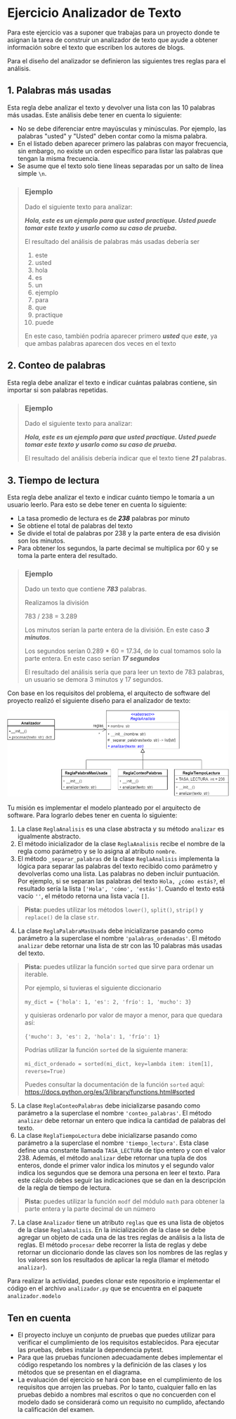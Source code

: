 # Ejercicio Analizador de Texto
Para este ejercicio vas a suponer que trabajas para un proyecto donde te asignan la
tarea de construir un analizador de texto que ayude a obtener información sobre el texto
que escriben los autores de blogs.

Para el diseño del analizador se definieron las siguientes tres reglas para el análisis.

## 1. Palabras más usadas
Esta regla debe analizar el texto y devolver una lista con las 10 palabras más usadas. Este
análisis debe tener en cuenta lo siguiente:

- No se debe diferenciar entre mayúsculas y minúsculas. Por ejemplo, las palabras "usted" y
"Usted" deben contar como la misma palabra.
- En el listado deben aparecer primero las palabras con mayor frecuencia, sin embargo, no 
existe un orden específico para listar las palabras que tengan la misma frecuencia.
- Se asume que el texto solo tiene líneas separadas por un salto de línea simple `\n`.

> ### Ejemplo
> Dado el siguiente texto para analizar:
> 
> ***Hola, este es un ejemplo para que usted practique. Usted puede tomar este texto y
> usarlo como su caso de prueba.***
> 
> El resultado del análisis de palabras más usadas debería ser
> 
> 1. este
> 2. usted
> 3. hola
> 4. es
> 5. un
> 6. ejemplo
> 7. para
> 8. que
> 9. practique
> 10. puede
> 
> En este caso, también podría aparecer primero ***usted*** que ***este***, ya
> que ambas palabras aparecen dos veces en el texto

## 2. Conteo de palabras
Esta regla debe analizar el texto e indicar cuántas palabras contiene, sin importar
si son palabras repetidas.

> ### Ejemplo
> Dado el siguiente texto para analizar:
> 
> ***Hola, este es un ejemplo para que usted practique. Usted puede tomar este texto y
> usarlo como su caso de prueba.***
> 
> El resultado del análisis debería indicar que el texto tiene ***21*** palabras.

## 3. Tiempo de lectura
Esta regla debe analizar el texto e indicar cuánto tiempo le tomaría a un usuario
leerlo. Para esto se debe tener en cuenta lo siguiente:

- La tasa promedio de lectura es de ***238*** palabras por minuto
- Se obtiene el total de palabras del texto
- Se divide el total de palabras por 238 y la parte entera de esa división son los minutos.
- Para obtener los segundos, la parte decimal se multiplica por 60 y se toma la parte entera del resultado.

> ### Ejemplo
> Dado un texto que contiene ***783*** palabras. 
> 
> Realizamos la división
> 
> 783 / 238 = 3.289
> 
> Los minutos serían la parte entera de la división. En este caso ***3 minutos***.
> 
> Los segundos serían 0.289 * 60 = 17.34, de lo cual tomamos solo la parte entera.
> En este caso serían ***17 segundos***
>
> El resultado del análisis sería que para leer un texto de 783 palabras, un usuario
> se demora 3 minutos y 17 segundos.

Con base en los requisitos del problema, el arquitecto de software del proyecto realizó el
siguiente diseño para el analizador de texto:

![Modelo de clases](./assets/diagrama_clases.png)

Tu misión es implementar el modelo planteado por el arquitecto de software. Para lograrlo
debes tener en cuenta lo siguiente:

1. La clase `ReglaAnalisis` es una clase abstracta y su método `analizar` es igualmente abstracto.
2. El método inicializador de la clase `ReglaAnalisis` recibe el nombre de la regla como parámetro y
se lo asigna al atributo `nombre`.
3. El método `_separar_palabras` de la clase `ReglaAnalisis` implementa la lógica para separar las palabras
del texto recibido como parámetro y devolverlas como una lista. Las palabras no deben incluir puntuación. Por ejemplo, 
si se separan las palabras del texto `Hola, ¿cómo estás?`, el resultado sería la lista `['Hola', 'cómo', 'estás']`.
Cuando el texto está vacío `''`, el método retorna una lista vacía `[]`.
>**Pista:** puedes utilizar los métodos `lower()`, `split()`, `strip()` y `replace()` de la clase `str`.
4. La clase `ReglaPalabraMasUsada` debe inicializarse pasando como parámetro a la superclase el nombre 
`'palabras_ordenadas'`. El método `analizar` debe retornar una lista de str con las 10 palabras más usadas del texto.  
>**Pista:** puedes utilizar la función `sorted` que sirve para ordenar un iterable.</mark>
> 
> Por ejemplo, si tuvieras el siguiente diccionario
> 
> `my_dict = {'hola': 1, 'es': 2, 'frío': 1, 'mucho': 3}`
> 
> y quisieras ordenarlo por valor de mayor a menor, para que quedara así:
> 
> `{'mucho': 3, 'es': 2, 'hola': 1, 'frío': 1}`
> 
> Podrías utilizar la función `sorted` de la siguiente manera:
> 
> `mi_dict_ordenado = sorted(mi_dict, key=lambda item: item[1], reverse=True)`
> 
> Puedes consultar la documentación de la función `sorted` aquí:
> https://docs.python.org/es/3/library/functions.html#sorted
5. La clase `ReglaConteoPalabras` debe inicializarse pasando como parámetro a la superclase el nombre 
`'conteo_palabras'`. El método `analizar` debe retornar un entero que indica la cantidad de palabras del texto.
6. La clase `ReglaTiempoLectura` debe inicializarse pasando como parámetro a la superclase el nombre
`'tiempo_lectura'`. Esta clase define una constante llamada `TASA_LECTURA` de tipo entero y con el valor 238. Además, 
el método `analizar` debe retornar una tupla de dos enteros, donde el primer valor indica los 
minutos y el segundo valor indica los segundos que se demora una persona en leer el texto. Para este cálculo debes
seguir las indicaciones que se dan en la descripción de la regla de tiempo de lectura.
> **Pista:** puedes utilizar la función `modf` del módulo `math` para obtener la parte entera y la parte decimal 
> de un número
7. La clase `Analizador` tiene un atributo `reglas` que es una lista de objetos de la clase `ReglaAnalisis`.
En la inicialización de la clase se debe agregar un objeto de cada una de las tres reglas de análisis a la lista
de reglas. El método `procesar` debe recorrer la lista de reglas y debe retornar un diccionario donde las claves son
los nombres de las reglas y los valores son los resultados de aplicar la regla (llamar el método `analizar`).

Para realizar la actividad, puedes clonar este repositorio e implementar el código en el archivo `analizador.py` que
se encuentra en el paquete `analizador.modelo`

## Ten en cuenta

* El proyecto incluye un conjunto de pruebas que puedes utilizar para verificar el cumplimiento de los 
requisitos establecidos. Para ejecutar las pruebas, debes instalar la dependencia pytest.
* Para que las pruebas funcionen adecuadamente debes implementar el código respetando los nombres y la 
definición de las clases y los métodos que se presentan en el diagrama.
* La evaluación del ejercicio se hará con base en el cumplimiento de los requisitos que arrojen las 
pruebas. Por lo tanto, cualquier fallo en las pruebas debido a nombres mal escritos o que no concuerden
con el modelo dado se considerará como un requisito no cumplido, afectando la calificación del examen.
